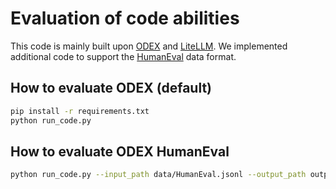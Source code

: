 # Evaluation of code abilities

This code is mainly built upon [ODEX](https://github.com/zorazrw/odex) and [LiteLLM](https://github.com/BerriAI/litellm). We implemented additional code to support the [HumanEval](https://github.com/openai/human-eval) data format.

## How to evaluate ODEX (default)

```bash
pip install -r requirements.txt
python run_code.py
```

## How to evaluate ODEX HumanEval

```bash
python run_code.py --input_path data/HumanEval.jsonl --output_path outputs/HumanEval
```
